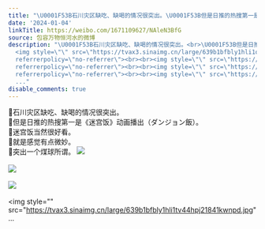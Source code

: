 ```yaml
---
title: "\U0001F53B石川灾区缺吃、缺喝的情况很突出。\U0001F53B但是日推的热搜第一是《迷宫饭》动画播出（ダンジョン飯）。\U0001F53B迷宫饭当然很好看。\U0001F53B就是感觉有点微妙。\U0001F53B突出一..."
date: '2024-01-04'
linkTitle: https://weibo.com/1671109627/NAleN3BfG
source: 包容万物恒河水的微博
description: "\U0001F53B石川灾区缺吃、缺喝的情况很突出。<br>\U0001F53B但是日推的热搜第一是《迷宫饭》动画播出（ダンジョン飯）。<br>\U0001F53B迷宫饭当然很好看。<br>\U0001F53B就是感觉有点微妙。<br>\U0001F53B突出一个煤球所谓。
  <img style=\"\" src=\"https://tvax3.sinaimg.cn/large/639b1bfbly1hli1qsjonqj20iw0iwgw9.jpg\"
  referrerpolicy=\"no-referrer\"><br><br><img style=\"\" src=\"https://tvax4.sinaimg.cn/large/639b1bfbly1hli1rpo7cpj20iw0ddahc.jpg\"
  referrerpolicy=\"no-referrer\"><br><br><img style=\"\" src=\"https://tvax3.sinaimg.cn/large/639b1bfbly1hli1t9uo84j20e60iw10j.jpg\"
  referrerpolicy=\"no-referrer\"><br><br><img style=\"\" src=\"https://tvax3.sinaimg.cn/large/639b1bfbly1hli1tv44hpj21841kwnpd.jpg\"
  ..."
disable_comments: true
---
```

🔻石川灾区缺吃、缺喝的情况很突出。<br>🔻但是日推的热搜第一是《迷宫饭》动画播出（ダンジョン飯）。<br>🔻迷宫饭当然很好看。<br>🔻就是感觉有点微妙。<br>🔻突出一个煤球所谓。 <img style="" src="https://tvax3.sinaimg.cn/large/639b1bfbly1hli1qsjonqj20iw0iwgw9.jpg" referrerpolicy="no-referrer"><br><br><img style="" src="https://tvax4.sinaimg.cn/large/639b1bfbly1hli1rpo7cpj20iw0ddahc.jpg" referrerpolicy="no-referrer"><br><br><img style="" src="https://tvax3.sinaimg.cn/large/639b1bfbly1hli1t9uo84j20e60iw10j.jpg" referrerpolicy="no-referrer"><br><br><img style="" src="https://tvax3.sinaimg.cn/large/639b1bfbly1hli1tv44hpj21841kwnpd.jpg" ...